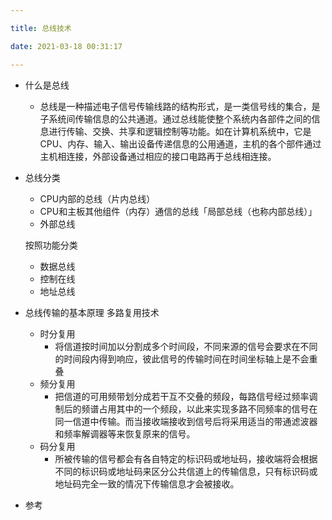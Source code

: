 ```yaml
---

title: 总线技术

date: 2021-03-18 00:31:17

---
```


- 什么是总线

  - 总线是一种描述电子信号传输线路的结构形式，是一类信号线的集合，是子系统间传输信息的公共通道。通过总线能使整个系统内各部件之间的信息进行传输、交换、共享和逻辑控制等功能。如在计算机系统中，它是CPU、内存、输入、输出设备传递信息的公用通道，主机的各个部件通过主机相连接，外部设备通过相应的接口电路再于总线相连接。

- 总线分类

  - CPU内部的总线（片内总线）
  - CPU和主板其他组件（内存）通信的总线「局部总线（也称内部总线）」
  - 外部总线

  按照功能分类

  - 数据总线
  - 控制在线
  - 地址总线

- 总线传输的基本原理 多路复用技术

  - 时分复用
    - 将信道按时间加以分割成多个时间段，不同来源的信号会要求在不同的时间段内得到响应，彼此信号的传输时间在时间坐标轴上是不会重叠
  - 频分复用
    - 把信道的可用频带划分成若干互不交叠的频段，每路信号经过频率调制后的频谱占用其中的一个频段，以此来实现多路不同频率的信号在同一信道中传输。而当接收端接收到信号后将采用适当的带通滤波器和频率解调器等来恢复原来的信号。
  - 码分复用
    - 所被传输的信号都会有各自特定的标识码或地址码，接收端将会根据不同的标识码或地址码来区分公共信道上的传输信息，只有标识码或地址码完全一致的情况下传输信息才会被接收。















- 参考

  